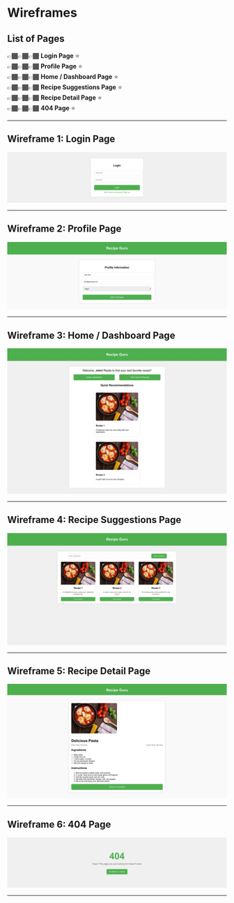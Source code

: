 # Wireframes

## List of Pages

👉🏾👉🏾👉🏾 **Login Page** ⭐  
👉🏾👉🏾👉🏾 **Profile Page** ⭐  
👉🏾👉🏾👉🏾 **Home / Dashboard Page** ⭐  
👉🏾👉🏾👉🏾 **Recipe Suggestions Page** ⭐  
👉🏾👉🏾👉🏾 **Recipe Detail Page** ⭐  
👉🏾👉🏾👉🏾 **404 Page** ⭐  

---

## Wireframe 1: Login Page

![Login Page Wireframe](./wireframeImages/LoginPage.jpg)

---

## Wireframe 2: Profile Page

![Profile Page Wireframe](./wireframeImages/ProfilePage.jpg)

---

## Wireframe 3: Home / Dashboard Page

![Home Page Wireframe](./wireframeImages/HomePage.jpg)

---

## Wireframe 4: Recipe Suggestions Page

![Recipe Suggestions Wireframe](./wireframeImages/RecipeSuggestionsPage.jpg)

---

## Wireframe 5: Recipe Detail Page

![Recipe Detail Wireframe](./wireframeImages/RecipeDetailsPage.jpg)

---

## Wireframe 6: 404 Page

![404 Page Wireframe](./wireframeImages/404.jpg)

---
